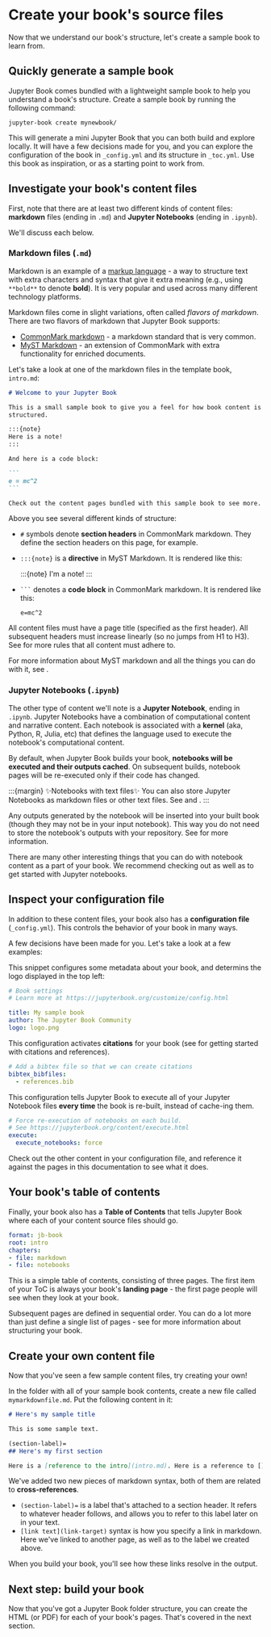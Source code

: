 # Create your book's source files

Now that we understand our book's structure, let's create a sample book to learn from.

## Quickly generate a sample book

Jupyter Book comes bundled with a lightweight sample book to help you understand a book's structure.
Create a sample book by running the following command:

```
jupyter-book create mynewbook/
```

This will generate a mini Jupyter Book that you can both build and explore locally. It will have a few decisions made for you, and you can explore the configuration of the book in `_config.yml` and its structure in `_toc.yml`. Use this book as inspiration, or as a starting point to work from.

## Investigate your book's content files

First, note that there are at least two different kinds of content files: **markdown** files (ending in `.md`) and **Jupyter Notebooks** (ending in `.ipynb`).

We'll discuss each below.

### Markdown files (`.md`)

Markdown is an example of a [markup language](https://en.wikipedia.org/wiki/Markup_language) - a way to structure text with extra characters and syntax that give it extra meaning (e.g., using `**bold**` to denote **bold**).
It is very popular and used across many different technology platforms.

Markdown files come in slight variations, often called *flavors of markdown*.
There are two flavors of markdown that Jupyter Book supports:

- [CommonMark markdown](https://commonmark.org/) - a markdown standard that is very common.
- [MyST Markdown](../content/myst.md) - an extension of CommonMark with extra functionality for enriched documents.

Let's take a look at one of the markdown files in the template book, `intro.md`:

````md
# Welcome to your Jupyter Book

This is a small sample book to give you a feel for how book content is
structured.

:::{note}
Here is a note!
:::

And here is a code block:

```
e = mc^2
```

Check out the content pages bundled with this sample book to see more.
````

Above you see several different kinds of structure:

- `#` symbols denote **section headers** in CommonMark markdown.
  They define the section headers on this page, for example.
- `:::{note}` is a **directive** in MyST Markdown.
  It is rendered like this:

  :::{note}
  I'm a note!
  :::
- ` ``` ` denotes a **code block** in CommonMark markdown.
  It is rendered like this:

  ```
  e=mc^2
  ```

All content files must have a page title (specified as the first header). All subsequent headers must increase linearly (so no jumps from H1 to H3). See [](rules-all-content-types) for more rules that all content must adhere to.

For more information about MyST markdown and all the things you can do with it, see [](../content/myst.md).


### Jupyter Notebooks (`.ipynb`)

The other type of content we'll note is a **Jupyter Notebook**, ending in `.ipynb`.
Jupyter Notebooks have a combination of computational content and narrative content.
Each notebook is associated with a **kernel** (aka, Python, R, Julia, etc) that defines the language used to execute the notebook's computational content.

By default, when Jupyter Book builds your book, **notebooks will be executed and their outputs cached**. On subsequent builds, notebook pages will be re-executed only if their code has changed.

:::{margin} ✨Notebooks with text files✨
You can also store Jupyter Notebooks as markdown files or other text files. See [](../file-types/myst-notebooks.md) and [](../file-types/jupytext.Rmd).
:::

Any outputs generated by the notebook will be inserted into your built book (though they may not be in your input notebook). This way you do not need to store the notebook's outputs with your repository. See [](../content/execute.md) for more information.

There are many other interesting things that you can do with notebook content as a part of your book. We recommend checking out [](../content/code-outputs.md) as well as [](../interactive/interactive.md) to get started with Jupyter notebooks.

## Inspect your configuration file

In addition to these content files, your book also has a **configuration file** (`_config.yml`).
This controls the behavior of your book in many ways.

A few decisions have been made for you.
Let's take a look at a few examples:

This snippet configures some metadata about your book, and determins the logo displayed in the top left:

```yaml
# Book settings
# Learn more at https://jupyterbook.org/customize/config.html

title: My sample book
author: The Jupyter Book Community
logo: logo.png
```

This configuration activates **citations** for your book (see [](../tutorials/references.md) for getting started with citations and references).

```yaml
# Add a bibtex file so that we can create citations
bibtex_bibfiles:
  - references.bib
```

This configuration tells Jupyter Book to execute all of your Jupyter Notebook files **every time** the book is re-built, instead of cache-ing them.

```yaml
# Force re-execution of notebooks on each build.
# See https://jupyterbook.org/content/execute.html
execute:
  execute_notebooks: force
```

Check out the other content in your configuration file, and reference it against the pages in this documentation to see what it does.

## Your book's table of contents

Finally, your book also has a **Table of Contents** that tells Jupyter Book where each of your content source files should go.

```yaml
format: jb-book
root: intro
chapters:
- file: markdown
- file: notebooks
```

This is a simple table of contents, consisting of three pages.
The first item of your ToC is always your book's **landing page** - the first page people will see when they look at your book.

Subsequent pages are defined in sequential order.
You can do a lot more than just define a single list of pages - see [](../customize/toc.md) for more information about structuring your book.

## Create your own content file

Now that you've seen a few sample content files, try creating your own!

In the folder with all of your sample book contents, create a new file called `mymarkdownfile.md`. Put the following content in it:

```md
# Here's my sample title

This is some sample text.

(section-label)=
## Here's my first section

Here is a [reference to the intro](intro.md). Here is a reference to [](section-label).
```

We've added two new pieces of markdown syntax, both of them are related to **cross-references**.

- `(section-label)=` is a label that's attached to a section header. It refers to whatever header follows, and allows you to refer to this label later on in your text.
- `[link text](link-target)` syntax is how you specify a link in markdown. Here we've linked to another page, as well as to the label we created above.

When you build your book, you'll see how these links resolve in the output.

## Next step: build your book

Now that you've got a Jupyter Book folder structure, you can create
the HTML (or PDF) for each of your book's pages. That's covered in the next
section.
